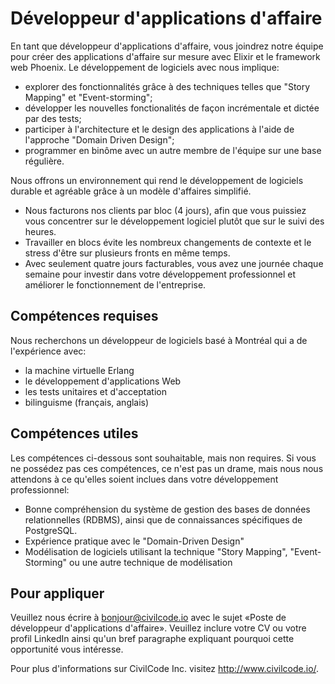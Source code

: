 # Développeur d'applications d'affaire

En tant que développeur d'applications d'affaire, vous joindrez notre équipe pour créer des applications d'affaire sur mesure avec Elixir et le framework web Phoenix. Le développement de logiciels avec nous implique:

- explorer des fonctionnalités grâce à des techniques telles que "Story Mapping" et "Event-storming";
- développer les nouvelles fonctionalités de façon incrémentale et dictée par des tests;
- participer à l'architecture et le design des applications à l'aide de l'approche "Domain Driven Design";
- programmer en binôme avec un autre membre de l'équipe sur une base régulière.

Nous offrons un environnement qui rend le développement de logiciels durable et agréable grâce à un modèle d'affaires simplifié.

- Nous facturons nos clients par bloc (4 jours), afin que vous puissiez vous concentrer sur le développement logiciel plutôt que sur le suivi des heures.
- Travailler en blocs évite les nombreux changements de contexte et le stress d'être sur plusieurs fronts en même temps.
- Avec seulement quatre jours facturables, vous avez une journée chaque semaine pour investir dans votre développement professionnel et améliorer le fonctionnement de l'entreprise.

## Compétences requises

Nous recherchons un développeur de logiciels basé à Montréal qui a de l'expérience avec:

- la machine virtuelle Erlang
- le développement d'applications Web
- les tests unitaires et d'acceptation
- bilinguisme (français, anglais)

## Compétences utiles

Les compétences ci-dessous sont souhaitable, mais non requires. Si vous ne possédez pas ces compétences, ce n'est pas un drame, mais nous nous attendons à ce qu'elles soient inclues dans votre développement professionnel:

- Bonne compréhension du système de gestion des bases de données relationnelles (RDBMS), ainsi que de connaissances spécifiques de PostgreSQL.
- Expérience pratique avec le "Domain-Driven Design"
- Modélisation de logiciels utilisant la technique "Story Mapping", "Event-Storming" ou une autre technique de modélisation

## Pour appliquer

Veuillez nous écrire à bonjour@civilcode.io avec le sujet «Poste de développeur d'applications d'affaire». Veuillez inclure votre CV ou votre profil LinkedIn ainsi qu'un bref paragraphe expliquant pourquoi cette opportunité vous intéresse.

Pour plus d'informations sur CivilCode Inc. visitez http://www.civilcode.io/.
